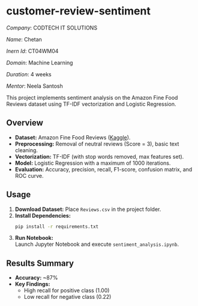 # customer-review-sentiment

*Company*: CODTECH IT SOLUTIONS

*Name*: Chetan

*Inern Id*: CT04WM04

*Domain*: Machine Learning

*Duration*: 4 weeks

*Mentor*: Neela Santosh

This project implements sentiment analysis on the Amazon Fine Food Reviews dataset using TF-IDF vectorization and Logistic Regression.

## Overview
- **Dataset:** Amazon Fine Food Reviews ([Kaggle](https://www.kaggle.com/snap/amazon-fine-food-reviews)).
- **Preprocessing:** Removal of neutral reviews (Score = 3), basic text cleaning.
- **Vectorization:** TF-IDF (with stop words removed, max features set).
- **Model:** Logistic Regression with a maximum of 1000 iterations.
- **Evaluation:** Accuracy, precision, recall, F1-score, confusion matrix, and ROC curve.

## Usage
1. **Download Dataset:** Place `Reviews.csv` in the project folder.
2. **Install Dependencies:**  
   ```bash
   pip install -r requirements.txt

3. **Run Notebook:**  
   Launch Jupyter Notebook and execute `sentiment_analysis.ipynb`.

## Results Summary
- **Accuracy:** ~87%
- **Key Findings:**  
  - High recall for positive class (1.00)
  - Low recall for negative class (0.22)
